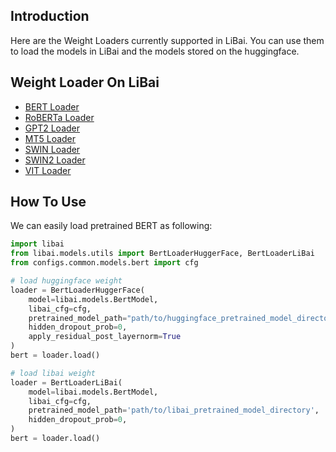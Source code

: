 ## Introduction
Here are the Weight Loaders currently supported in LiBai. You can use them to load the models in LiBai and the models stored on the huggingface.


## Weight Loader On LiBai
- [BERT Loader](./bert_loader.py)
- [RoBERTa Loader](./roberta_loader.py)
- [GPT2 Loader](./gpt_loader.py)
- [MT5 Loader](../../../../projects/MT5/utils/mt5_loader.py)
- [SWIN Loader](./swin_loader.py)
- [SWIN2 Loader](./swinv2_loader.py)
- [VIT Loader](./vit_loader.py)

## How To Use
We can easily load pretrained BERT as following:
```python
import libai
from libai.models.utils import BertLoaderHuggerFace, BertLoaderLiBai
from configs.common.models.bert import cfg

# load huggingface weight
loader = BertLoaderHuggerFace(
    model=libai.models.BertModel,
    libai_cfg=cfg,
    pretrained_model_path="path/to/huggingface_pretrained_model_directory",
    hidden_dropout_prob=0,
    apply_residual_post_layernorm=True
)
bert = loader.load()

# load libai weight
loader = BertLoaderLiBai(
    model=libai.models.BertModel,
    libai_cfg=cfg,
    pretrained_model_path='path/to/libai_pretrained_model_directory',
    hidden_dropout_prob=0,
)
bert = loader.load()
```
